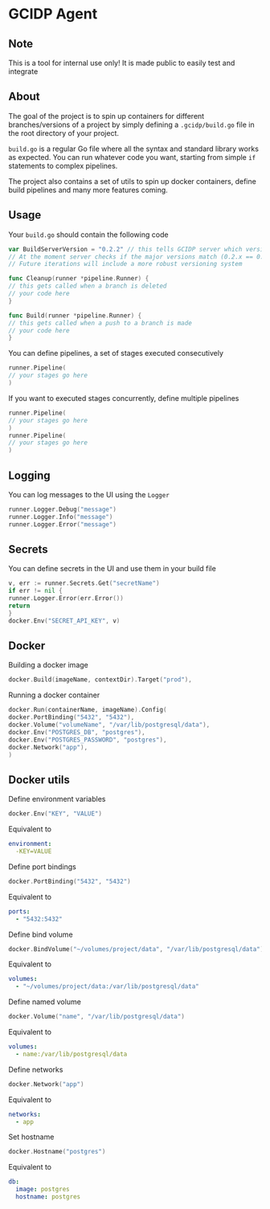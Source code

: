 # GCIDP Agent

## Note

This is a tool for internal use only! It is made public to easily test and integrate

## About

The goal of the project is to spin up containers for different branches/versions
of a project by simply defining a `.gcidp/build.go` file in the root directory of your project.

`build.go` is a regular Go file where all the syntax and standard library works as expected.
You can run whatever code you want, starting from simple `if` statements to complex pipelines.

The project also contains a set of utils to spin up docker containers,
define build pipelines and many more features coming.

## Usage

Your `build.go` should contain the following code

```go
var BuildServerVersion = "0.2.2" // this tells GCIDP server which version of the agent you are using
// At the moment server checks if the major versions match (0.2.x == 0.2.x), otherwise the build fails.
// Future iterations will include a more robust versioning system

func Cleanup(runner *pipeline.Runner) {
// this gets called when a branch is deleted
// your code here
}

func Build(runner *pipeline.Runner) {
// this gets called when a push to a branch is made
// your code here
}
```

You can define pipelines, a set of stages executed consecutively

```go
runner.Pipeline(
// your stages go here
)
```

If you want to executed stages concurrently, define multiple pipelines

```go
runner.Pipeline(
// your stages go here
)
runner.Pipeline(
// your stages go here
)
```

## Logging

You can log messages to the UI using the `Logger`

```go
runner.Logger.Debug("message")
runner.Logger.Info("message")
runner.Logger.Error("message")
```

## Secrets

You can define secrets in the UI and use them in your build file

```go
v, err := runner.Secrets.Get("secretName")
if err != nil {
runner.Logger.Error(err.Error())
return
}
docker.Env("SECRET_API_KEY", v)
```

## Docker

Building a docker image

```go
docker.Build(imageName, contextDir).Target("prod"),
```

Running a docker container

```go
docker.Run(containerName, imageName).Config(
docker.PortBinding("5432", "5432"),
docker.Volume("volumeName", "/var/lib/postgresql/data"),
docker.Env("POSTGRES_DB", "postgres"),
docker.Env("POSTGRES_PASSWORD", "postgres"),
docker.Network("app"),
)
```

## Docker utils

Define environment variables

```go
docker.Env("KEY", "VALUE")
```

Equivalent to

```yaml
environment:
  -KEY=VALUE
```

Define port bindings

```go
docker.PortBinding("5432", "5432")
```

Equivalent to

```yaml
ports:
  - "5432:5432"
```

Define bind volume

```go
docker.BindVolume("~/volumes/project/data", "/var/lib/postgresql/data")
```

Equivalent to

```yaml
volumes:
  - "~/volumes/project/data:/var/lib/postgresql/data"
```

Define named volume

```go
docker.Volume("name", "/var/lib/postgresql/data")
```

Equivalent to

```yaml
volumes:
  - name:/var/lib/postgresql/data
```

Define networks

```go
docker.Network("app")
```

Equivalent to

```yaml
networks:
  - app
```

Set hostname

```go
docker.Hostname("postgres")
```

Equivalent to

```yaml
db:
  image: postgres
  hostname: postgres
```